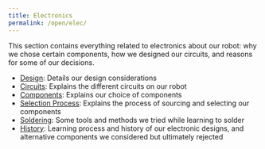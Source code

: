 ```yaml
---
title: Electronics
permalink: /open/elec/
---
```


This section contains everything related to electronics about our robot: why we
chose certain components, how we designed our circuits, and reasons for some of
our decisions.

- [Design](/open/elec/design/): Details our design considerations
- [Circuits](/open/elec/circuits/): Explains the different circuits on our robot
- [Components](/open/elec/components/): Explains our choice of components
- [Selection Process](/open/elec/selection/): Explains the process of sourcing
  and selecting our components
- [Soldering](/open/elec/soldering/): Some tools and methods we tried while
  learning to solder
- [History](/open/elec/history/): Learning process and history of our electronic
  designs, and alternative components we considered but ultimately rejected

